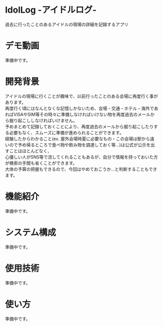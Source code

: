 # IdolLog -アイドルログ-
過去に行ったことのあるアイドルの現場の詳細を記録するアプリ

# デモ動画
準備中です。

# 開発背景
アイドルの現場に行くことが趣味で、以前行ったことのある会場に再度行く事があります。　<br>
再度行く頃にはなんとなくな記憶しかないため、会場・交通・ホテル・海外であればVISAやSIM等その時々に準備しなければいけない物を再度過去のメールから掘り起こししなければいけません。　<br>
予めまとめて記録しておくことにより、再度過去のメールから掘り起こしたりする必要もなく、スムーズに準備が進められることができます。　<br>
経験したからわかること(ex. 屋外会場時夏に必要なもの・この会場は駅から遠いので予め帰るところで食べ物や飲み物を調達しておく等...)は公式が公示を出すことはほとんどなく、　<br>
心優しい人がSNS等で流してくれることもあるが、自分で情報を持っておいた方が検索の手間も省くことができます。　<br>
大体の予算の把握もできるので、今回はやめておこうか...と判断することもできます。　<br>

# 機能紹介
準備中です。

# システム構成
準備中です。

# 使用技術
準備中です。

# 使い方
準備中です。
